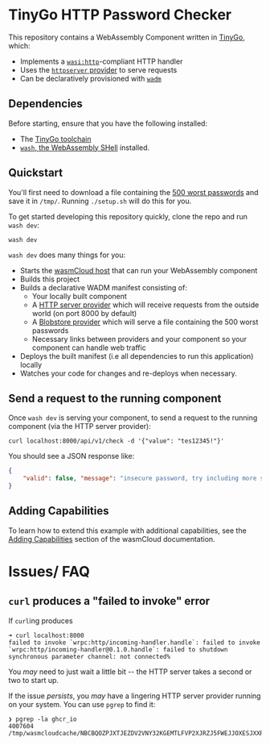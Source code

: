 # TinyGo HTTP Password Checker

This repository contains a WebAssembly Component written in [TinyGo][tinygo], which:

- Implements a [`wasi:http`][wasi-http]-compliant HTTP handler
- Uses the [`httpserver` provider][httpserver-provider] to serve requests
- Can be declaratively provisioned with [`wadm`][wadm]

[wasi-http]: https://github.com/WebAssembly/wasi-http
[httpserver-provider]: https://github.com/wasmCloud/wasmCloud/tree/main/crates/provider-http-server
[blobstore-provider]: https://github.com/wasmCloud/wasmCloud/tree/main/crates/provider-blobstore-fs
[wadm]: https://github.com/wasmCloud/wadm
[tinygo]: https://tinygo.org/getting-started/install/
[wash]:  https://wasmcloud.com/docs/ecosystem/wash/

## Dependencies

Before starting, ensure that you have the following installed:

- The [TinyGo toolchain][tinygo]
- [`wash`, the WebAssembly SHell][wash] installed.

## Quickstart

You'll first need to download a file containing the [500 worst
passwords](https://github.com/danielmiessler/SecLists/blob/master/Passwords/Common-Credentials/500-worst-passwords.txt)
and save it in `/tmp/`. Running `./setup.sh` will do this for you.

To get started developing this repository quickly, clone the repo and run `wash dev`:

```console
wash dev
```

`wash dev` does many things for you:

- Starts the [wasmCloud host][wasmcloud-host] that can run your WebAssembly component
- Builds this project
- Builds a declarative WADM manifest consisting of:
  - Your locally built component
  - A [HTTP server provider][httpserver-provider] which will receive requests from the outside world (on port 8000 by default)
  - A [Blobstore provider][blobstore-provider] which will serve a file containing the 500 worst passwords
  - Necessary links between providers and your component so your component can handle web traffic
- Deploys the built manifest (i.e all dependencies to run this application) locally
- Watches your code for changes and re-deploys when necessary.

[wasmcloud-host]: https://wasmcloud.com/docs/concepts/hosts

## Send a request to the running component

Once `wash dev` is serving your component, to send a request to the running component (via the HTTP server provider):

```console
curl localhost:8000/api/v1/check -d '{"value": "tes12345!"}'
```

You should see a JSON response like:

```json
{
    "valid": false, "message": "insecure password, try including more special characters, using uppercase letters or using a longer password"
}
```

## Adding Capabilities

To learn how to extend this example with additional capabilities, see the [Adding Capabilities](https://wasmcloud.com/docs/tour/adding-capabilities?lang=rust) section of the wasmCloud documentation.

# Issues/ FAQ

<summary>
<description>

## `curl` produces a "failed to invoke" error

</description>

If `curl`ing produces

```
➜ curl localhost:8000
failed to invoke `wrpc:http/incoming-handler.handle`: failed to invoke `wrpc:http/incoming-handler@0.1.0.handle`: failed to shutdown synchronous parameter channel: not connected%
```

You *may* need to just wait a little bit -- the HTTP server takes a second or two to start up.

If the issue *persists*, you *may* have a lingering HTTP server provider running on your system. You can use `pgrep` to find it:

```console
❯ pgrep -la ghcr_io
4007604 /tmp/wasmcloudcache/NBCBQOZPJXTJEZDV2VNY32KGEMTLFVP2XJRZJ5FWEJJOXESJXXR2RO46/ghcr_io_wasmcloud_http_server_0_23_1
```

</summary>
